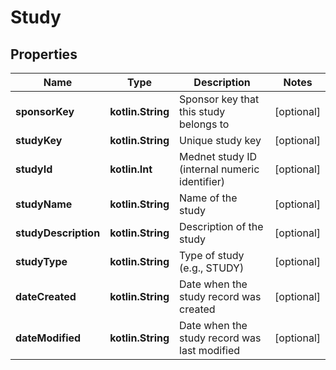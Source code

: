 
# Study

## Properties
| Name | Type | Description | Notes |
| ------------ | ------------- | ------------- | ------------- |
| **sponsorKey** | **kotlin.String** | Sponsor key that this study belongs to |  [optional] |
| **studyKey** | **kotlin.String** | Unique study key |  [optional] |
| **studyId** | **kotlin.Int** | Mednet study ID (internal numeric identifier) |  [optional] |
| **studyName** | **kotlin.String** | Name of the study |  [optional] |
| **studyDescription** | **kotlin.String** | Description of the study |  [optional] |
| **studyType** | **kotlin.String** | Type of study (e.g., STUDY) |  [optional] |
| **dateCreated** | **kotlin.String** | Date when the study record was created |  [optional] |
| **dateModified** | **kotlin.String** | Date when the study record was last modified |  [optional] |



